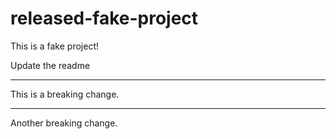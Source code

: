 # released-fake-project
This is a fake project!


Update the readme

---

This is a breaking change.

---

Another breaking change.
